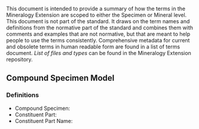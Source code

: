 This document is intended to provide a summary of how the terms in the Mineralogy Extension are scoped to either the Specimen or Mineral level. 
This document is not part of the standard. It draws on the term names and definitions from the normative part of the 
standard and combines them with comments and examples that are not normative, but that are meant to help people to use 
the terms consistently. Comprehensive metadata for current and obsolete terms in human readable 
form are found in a list of terms document. <em>List of files and types</em> can be found in the Mineralogy Extension repository.

## Compound Specimen Model

### Definitions
* Compound Specimen:
* Constituent Part:
* Constituent Part Name:
